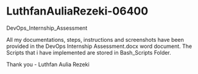 # LuthfanAuliaRezeki-06400
DevOps_Internship_Assessment

All my documentations, steps, instructions and screenshots have been provided in the DevOps Internship Assessment.docx word document. The Scripts that i have implemented are stored in Bash_Scripts Folder.

Thank you - Luthfan Aulia Rezeki
